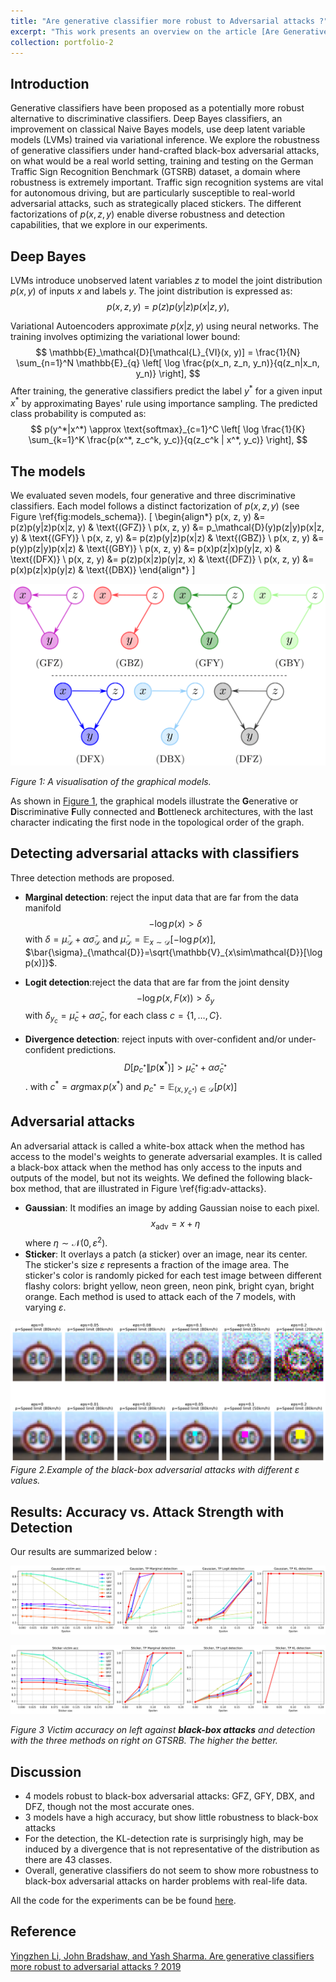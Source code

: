 ```yaml
---
title: "Are generative classifier more robust to Adversarial attacks ?"
excerpt: "This work presents an overview on the article [Are Generative Classifiers More Robust to Adversarial Attacks?]{https://arxiv.org/pdf/1802.06552}. We implemented the authors experiment on MNIST, and applied the methods on the German Traffic Sign Recognition Benchmark dataset, under black-box adversarial attacks, and were unable to conclude on whether generative classifiers were more robust to adversarial attacks than discriminative classifiers. The code used for our experiment is available at https://github.com/francklaborde/DeepBayesTorch. <br/><img src='/images/adversarial_image.jpg'>"
collection: portfolio-2
---
```


## Introduction

Generative classifiers have been proposed as a potentially more robust alternative to discriminative classifiers. Deep Bayes classifiers, an improvement on classical Naive Bayes models, use deep latent variable models (LVMs) trained via variational inference. We explore the robustness of generative classifiers under hand-crafted black-box adversarial attacks, on what would be a real world setting, training and testing on the German Traffic Sign Recognition Benchmark (GTSRB) dataset, a domain where robustness is extremely important. Traffic sign recognition systems are vital for autonomous driving, but are particularly susceptible to real-world adversarial attacks, such as strategically placed stickers. The different factorizations of $p(x, z, y)$ enable diverse robustness and detection capabilities, that we explore in our experiments.

## Deep Bayes

 LVMs introduce unobserved latent variables $z$ to model the joint distribution $p(x, y)$ of inputs $x$ and labels $y$. The joint distribution is expressed as:
$$
p(x, z, y) = p(z)p(y|z)p(x|z, y),
$$

Variational Autoencoders approximate $p(x|z, y)$ using neural networks. The training involves optimizing the variational lower bound:
$$
\mathbb{E}_\mathcal{D}[\mathcal{L}_{VI}(x, y)] = \frac{1}{N} \sum_{n=1}^N \mathbb{E}_{q} \left[ \log \frac{p(x_n, z_n, y_n)}{q(z_n|x_n, y_n)} \right],
$$
After training, the generative classifiers predict the label $y^*$ for a given input $x^*$ by approximating Bayes' rule using importance sampling. The predicted class probability is computed as:
$$
p(y^*|x^*) \approx \text{softmax}_{c=1}^C \left[ \log \frac{1}{K} \sum_{k=1}^K \frac{p(x^*, z_c^k, y_c)}{q(z_c^k | x^*, y_c)} \right],
$$

## The models

We evaluated seven models, four generative and three discriminative classifiers. Each model follows a distinct factorization of $p(x, z, y)$ (see Figure \ref{fig:models_schema}).
\[
\begin{align*}
p(x, z, y) &= p(z)p(y|z)p(x|z, y) & \text{(GFZ)} \\
p(x, z, y) &= p_\mathcal{D}(y)p(z|y)p(x|z, y) & \text{(GFY)} \\
p(x, z, y) &= p(z)p(y|z)p(x|z) & \text{(GBZ)} \\
p(x, z, y) &= p(y)p(z|y)p(x|z) & \text{(GBY)} \\
p(x, z, y) &= p(x)p(z|x)p(y|z, x) & \text{(DFX)} \\
p(x, z, y) &= p(z)p(x|z)p(y|z, x) & \text{(DFZ)} \\
p(x, z, y) &= p(x)p(z|x)p(y|z) & \text{(DBX)}
\end{align*}
\]

<a name="Figure1"></a>

![A visualisation of the graphical models, **G**enerative or **D**iscriminative **F**ully connected and **B**ottleneck ones. The last character indicates the first node in the topological order of the graph.](portfolio-2/fig/graphical_model_color.png)

*Figure 1: A visualisation of the graphical models.*

As shown in [Figure 1](#Figure1), the graphical models illustrate the **G**enerative or **D**iscriminative **F**ully connected and **B**ottleneck architectures, with the last character indicating the first node in the topological order of the graph.

## Detecting adversarial attacks with classifiers

Three detection methods are proposed.

-  **Marginal detection**: reject the input data that are far from the data manifold
$$-\log p(x) > \delta$$ with $\delta = \bar{\mu}_{\mathcal{D}}+\alpha \bar{\sigma}_{\mathcal{D}}$ and $\bar{\mu}_{\mathcal{D}}= \mathbb{E}_{x\sim\mathcal{D}}[-\log p(x)]$, $\bar{\sigma}_{\mathcal{D}}=\sqrt{\mathbb{V}_{x\sim\mathcal{D}}[\log p(x)]}$.

-  **Logit detection**:reject the data that are far from the joint density $$-\log p(x, F(x))>\delta_{y}$$
with $\delta_{y_c}=\bar{\mu}_c+\alpha\bar{\sigma}_c$, for each class $c=\{1,\dots,C\}$.

-  **Divergence detection**: reject inputs with over-confident and/or under-confident predictions. $$D[p_{c^*} \| p(\bm{x}^*)] > \bar{\mu}_{c^*} + \alpha \bar{\sigma}_{c^*}$$.
with $c^*=arg \max p(x^*)$ and $p_{c^*}= \mathbb{E}_{(x, y_{c^*}) \in \mathcal{D}}[p(x)]$

## Adversarial attacks

An adversarial attack is called a white-box attack when the method has access to the model's weights to generate adversarial examples. It is called a black-box attack when the method has only access to the inputs and outputs of the model, but not its weights. We defined the following black-box method, that are illustrated in Figure \ref{fig:adv-attacks}.
- **Gaussian**: It modifies an image by adding Gaussian noise to each pixel.
$$
    x_{\text{adv}} = x + \eta 
$$
where $\eta \sim \mathcal{N}(0, \varepsilon^2)$.
- **Sticker**: It overlays a patch (a sticker) over an image, near its center. The sticker's size $\varepsilon$ represents a fraction of the image area. The sticker's color is randomly picked for each test image between different flashy colors: bright yellow, neon green, neon pink, bright cyan, bright orange.
Each method is used to attack each of the 7 models, with varying $\varepsilon$.

![Black box attack on GTSRB](portfolio-2/fig/attacks_bbox_gtsrb_E.png)
*Figure 2.Example of the black-box adversarial attacks with different $\varepsilon$ values.*

## Results: Accuracy vs. Attack Strength with Detection

Our results are summarized below :


![Gaussian attack on GTSRB results](portfolio-2/fig/Gaussian_gtsrb_combined.png)

![Sticker attack on GTSRB results](portfolio-2/fig/Sticker_gtsrb_combined.png)

*Figure 3 Victim accuracy on left against **black-box attacks** and detection with the three methods on right on GTSRB. The higher the better.*

## Discussion

- 4 models robust to black-box adversarial attacks: GFZ, GFY, DBX, and DFZ, though not the most accurate ones.
- 3 models have a high accuracy, but show little robustness to black-box attacks
- For the detection, the KL-detection rate is surprisingly high, may be induced by a divergence that is not representative of the distribution as there are 43 classes. 
- Overall, generative classifiers do not seem to show more robustness to black-box adversarial attacks on harder problems with real-life data.

All the code for the experiments can be be found [here](https://github.com/francklaborde/DeepBayesTorch).

## Reference

[Yingzhen Li, John Bradshaw, and Yash Sharma.
Are generative classifiers more robust to adversarial attacks ? 2019](https://arxiv.org/pdf/1802.06552)
